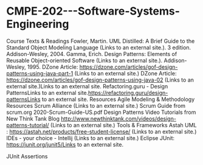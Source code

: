# CMPE-202---Software-Systems-Engineering

Course Texts & Readings
Fowler, Martin. UML Distilled: A Brief Guide to the Standard Object Modeling Language  (Links to an external site.). 3 edition. Addison-Wesley, 2004. 
Gamma, Erich. Design Patterns: Elements of Reusable Object-oriented Software  (Links to an external site.). Addison-Wesley, 1995.
DZone Article:  https://dzone.com/articles/gof-design-patterns-using-java-part-1  (Links to an external site.)
DZone Article:  https://dzone.com/articles/gof-design-patterns-using-java-02  (Links to an external site.)Links to an external site.
Refactoring.guru - Design PatternsLinks to an external site.https://refactoring.guru/design-patternsLinks to an external site.
Resources
Agile Modeling & Methodology Resources
Scrum Alliance (Links to an external site.)
Scrum Guide from scrum.org 2020-Scrum-Guide-US.pdf
Design Patterns Video Tutorials from New Think Tank Blog
http://www.newthinktank.com/videos/design-patterns-tutorial/  (Links to an external site.)
Tools & Frameworks
Astah UML :  https://astah.net/products/free-student-license/ (Links to an external site.)
IDEs - your choice -
Intellij (Links to an external site.) 
Eclipse
JUnit: https://junit.org/junit5/Links to an external site.

JUnit Assertions

